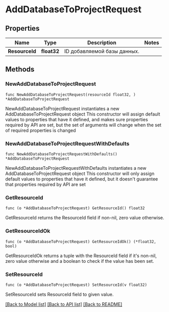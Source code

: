 # AddDatabaseToProjectRequest

## Properties

Name | Type | Description | Notes
------------ | ------------- | ------------- | -------------
**ResourceId** | **float32** | ID добавляемой базы данных. | 

## Methods

### NewAddDatabaseToProjectRequest

`func NewAddDatabaseToProjectRequest(resourceId float32, ) *AddDatabaseToProjectRequest`

NewAddDatabaseToProjectRequest instantiates a new AddDatabaseToProjectRequest object
This constructor will assign default values to properties that have it defined,
and makes sure properties required by API are set, but the set of arguments
will change when the set of required properties is changed

### NewAddDatabaseToProjectRequestWithDefaults

`func NewAddDatabaseToProjectRequestWithDefaults() *AddDatabaseToProjectRequest`

NewAddDatabaseToProjectRequestWithDefaults instantiates a new AddDatabaseToProjectRequest object
This constructor will only assign default values to properties that have it defined,
but it doesn't guarantee that properties required by API are set

### GetResourceId

`func (o *AddDatabaseToProjectRequest) GetResourceId() float32`

GetResourceId returns the ResourceId field if non-nil, zero value otherwise.

### GetResourceIdOk

`func (o *AddDatabaseToProjectRequest) GetResourceIdOk() (*float32, bool)`

GetResourceIdOk returns a tuple with the ResourceId field if it's non-nil, zero value otherwise
and a boolean to check if the value has been set.

### SetResourceId

`func (o *AddDatabaseToProjectRequest) SetResourceId(v float32)`

SetResourceId sets ResourceId field to given value.



[[Back to Model list]](../README.md#documentation-for-models) [[Back to API list]](../README.md#documentation-for-api-endpoints) [[Back to README]](../README.md)



